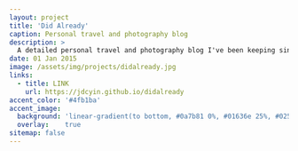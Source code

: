 ```yaml
---
layout: project
title: 'Did Already'
caption: Personal travel and photography blog
description: >
  A detailed personal travel and photography blog I've been keeping since 2015. I wrote this mainly for my parents so they can keep abreast of what I'm up to. Usually, I'm up to no good.
date: 01 Jan 2015
image: /assets/img/projects/didalready.jpg
links:
  - title: LINK
    url: https://jdcyin.github.io/didalready
accent_color: '#4fb1ba'
accent_image:
  background: 'linear-gradient(to bottom, #0a7b81 0%, #01636e 25%, #02505b 50%, #073a4a 75%, #082e39 100%)'
  overlay:    true
sitemap: false
---
```


